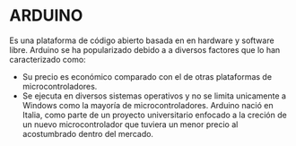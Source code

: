 # ARDUINO
Es una plataforma de código abierto basada en en hardware y software libre.
Arduino se ha popularizado debido a a diversos factores que lo han caracterizado como:
+ Su precio es económico comparado con el de otras plataformas de microcontroladores.
+ Se ejecuta en diversos sistemas operativos y no se limita unicamente a Windows como la mayoría de microcontroladores.
Arduino nació en Italia, como parte de un proyecto universitario enfocado a la creción de un nuevo microcontrolador que tuviera un menor  precio al acostumbrado dentro del mercado.

